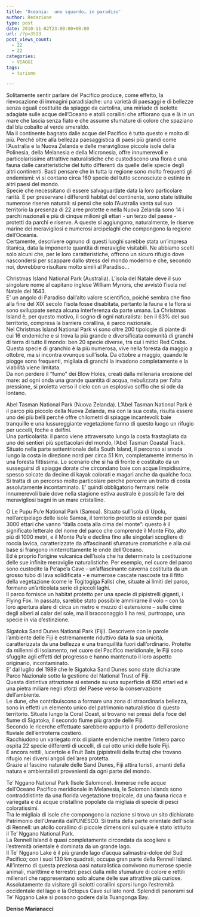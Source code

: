 ```yaml
---
title: 'Oceania:  uno sguardo… in paradiso'
author: Redazione
type: post
date: 2010-11-02T23:00:00+00:00
url: /?p=3513
post_views_count:
  - 22
  - 22
categories:
  - VIAGGI
tags:
  - turismo

---
```

Solitamente sentir parlare del Pacifico produce, come effetto, la rievocazione di immagini paradisiache: una variet&agrave; di paesaggi e di bellezze senza eguali costituite da spiagge da cartolina, una miriade di isolette adagiate sulle acque dell&rsquo;Oceano e atolli corallini che affiorano qua e l&agrave; in un mare che lascia senza fiato e che assume sfumature di colore che spaziano dal blu cobalto al verde smeraldo.  
Ma il continente bagnato dalle acque del Pacifico &egrave; tutto questo e molto di pi&ugrave;. Perch&eacute; oltre alla bellezza paesaggistica di paesi pi&ugrave; grandi come l&rsquo;Australia e la Nuova Zelanda e delle meravigliose piccole isole della Polinesia, della Melanesia e della Micronesia, offre innumerevoli e particolarissime attrattive naturalistiche che custodiscono una flora e una fauna dalle caratteristiche del tutto differenti da quelle delle specie degli altri continenti. Basti pensare che in tutta la regione sono molto frequenti gli endemismi: vi si contano circa 160 specie del tutto sconosciute o estinte in altri paesi del mondo.  
Specie che necessitano di essere salvaguardate data la loro particolare rarit&agrave;. E per preservare i differenti habitat del continente, sono state istituite numerose riserve naturali: si pensi che solo l&rsquo;Australia vanta sul suo territorio la presenza di 22 aree protette e nella Nuova Zelanda sono 14 i parchi nazionali e pi&ugrave; di cinque milioni gli ettari &#45; un terzo del paese &#45; protetti da parchi e riserve. A queste si aggiungono, naturalmente, le riserve marine dei meravigliosi e numerosi arcipelaghi che compongono la regione dell&rsquo;Oceania.  
Certamente, descrivere ognuno di questi luoghi sarebbe stata un&rsquo;impresa titanica, data la imponente quantit&agrave; di meraviglie visitabili. Ne abbiamo scelti solo alcuni che, per le loro caratteristiche, offrono un sicuro rifugio dove nascondersi per scappare dallo stress del mondo moderno e che, secondo noi, dovrebbero risultare molto simili al Paradiso&#8230; 

Christmas Island National Park (Australia). L&rsquo;isola del Natale deve il suo singolare nome al capitano inglese William Mynors, che avvist&ograve; l&#8217;isola nel Natale del 1643.  
E&rsquo; un angolo di Paradiso dall&rsquo;alto valore scientifico, poich&eacute; sembra che fino alla fine del XIX secolo l&rsquo;isola fosse disabitata, pertanto la fauna e la flora si sono sviluppate senza alcuna interferenza da parte umana. La Christmas Island &egrave;, per questo motivo, il sogno di ogni naturalista: ben il 63% del suo territorio, compresa la barriera corallina, &egrave; parco nazionale.  
Nel Christmas Island National Park vi sono oltre 200 tipologie di piante di cui 16 endemiche e si trova la pi&ugrave; grande e diversificata comunit&agrave; di granchi di terra di tutto il mondo: ben 20 specie diverse, tra cui i mitici Red Crabs. Questa specie di granchio &egrave; la pi&ugrave; numerosa, vive nella foresta da maggio a ottobre, ma si incontra ovunque sull&rsquo;isola. Da ottobre a maggio, quando le piogge sono frequenti, migliaia di granchi la invadono completamente e la viabilit&agrave; viene limitata.  
Da non perdere il &ldquo;fumo&rdquo; dei Blow Holes, creati dalla millenaria erosione del mare: ad ogni onda una grande quantit&agrave; di acqua, nebulizzata per l&rsquo;alta pressione, si proietta verso il cielo con un esplosivo soffio che si ode da lontano. 

Abel Tasman National Park (Nuova Zelanda). L&rsquo;Abel Tasman National Park &egrave; il parco pi&ugrave; piccolo della Nuova Zelanda, ma con la sua costa, risulta essere uno dei pi&ugrave; belli perch&eacute; offre chilometri di spiagge incantevoli: baie tranquille e una lussureggiante vegetazione fanno di questo luogo un rifugio per uccelli, foche e delfini.  
Una particolarit&agrave;: il parco viene attraversato lungo la costa frastagliata da uno dei sentieri pi&ugrave; spettacolari del mondo, l&rsquo;Abel Tasman Coastal Track.  
Situato nella parte settentrionale della South Island, il percorso si snoda lungo la costa in direzione nord per circa 51 Km, completamente immerso in una foresta fittissima. Lo scenario che si ha di fronte &egrave; costituito da un susseguirsi di spiagge dorate che circondano baie con acque limpidissime, spesso solcate da decine di kayak colorati e magari anche da qualche foca.  
Si tratta di un percorso molto particolare perch&eacute; percorre un tratto di costa assolutamente incontaminato. E&rsquo; quindi obbligatorio fermarsi nelle innumerevoli baie dove nella stagione estiva australe &egrave; possibile fare dei meravigliosi bagni in un mare cristallino. 

O Le Pupu Pu&rsquo;e National Park (Samoa). Situato sull&#8217;isola di Upolu, nell&#8217;arcipelago delle isole Samoa, il territorio protetto si estende per quasi 3000 ettari che vanno &ldquo;dalla costa alla cima del monte&rdquo;: questo &egrave; il significato letterale del nome del parco che comprende il Monte Fito, alto pi&ugrave; di 1000 metri, e il Monte Pu&rsquo;e e declina fino alle singolari scogliere di roccia lavica, caratterizzate da affascinanti sfumature cromatiche e alla cui base si frangono ininterrottamente le onde dell&rsquo;Oceano.  
Ed &egrave; proprio l&rsquo;origine vulcanica dell&rsquo;isola che ha determinato la costituzione delle sue infinite meraviglie naturalistiche. Per esempio, nel cuore del parco sono custodite la Pe&#8217;ape&#8217;a Cave &#45; un&#8217;affascinante caverna costituita da un grosso tubo di lava solidificata &#45; e numerose cascate nascoste tra il fitto della vegetazione (come le Togitogiga Falls) che, situate ai limiti del parco, formano un&rsquo;articolata serie di piccoli laghi.  
Il parco fornisce un habitat protetto per una specie di pipistrelli giganti, i Flying Fox. In passato, sarebbe stato possibile ammirarne il volo &ndash; con la loro apertura alare di circa un metro e mezzo di estensione &ndash; sulle cime degli alberi al calar del sole, ma il bracconaggio li ha resi, purtroppo, una specie in via d&rsquo;estinzione.

Sigatoka Sand Dunes National Park (Fiji). Descrivere con le parole l&#8217;ambiente delle Fiji &egrave; estremamente riduttivo data la sua unicit&agrave;, caratterizzata da una bellezza e una tranquillit&agrave; fuori dall&rsquo;ordinario. Protette da millenni di isolamento, nel cuore del Pacifico meridionale, le Fiji sono sfuggite agli effetti del progresso e hanno mantenuto il loro aspetto originario, incontaminato.  
E&rsquo; dal luglio del 1989 che le Sigatoka Sand Dunes sono state dichiarate Parco Nazionale sotto&nbsp;la gestione del National Trust of Fiji.  
Questa distintiva attrazione si estende su una superficie di 650 ettari ed &egrave; una pietra&nbsp;miliare negli sforzi del Paese verso la conservazione dell&#8217;ambiente.  
Le dune, che contribuiscono a formare una zona di straordinaria bellezza, sono in effetti un elemento unico del patrimonio naturalistico di questo territorio. Situate lungo la Coral Coast, si trovano nei pressi della foce del fiume di Sigatoka, il secondo fiume pi&ugrave; grande delle Fiji.  
Secondo le ricerche effettuate sarebbero appunto il prodotto dell&#8217;erosione fluviale dell&#8217;entroterra costiero.  
Racchiudono un variegato mix di piante endemiche mentre l&rsquo;intero parco ospita 22&nbsp;specie differenti di uccelli, di cui otto unici delle Isole Fiji.  
E ancora rettili, lucertole e Fruit Bats (pipistrelli della frutta) che trovano rifugio nei diversi angoli dell&rsquo;area protetta.  
Grazie al fascino naturale delle Sand Dunes, Fiji attira turisti, amanti della natura e ambientalisti provenienti da ogni parte del mondo.

Te&rsquo; Nggano National Park (Isole Salomone). Immerse nelle acque dell&rsquo;Oceano Pacifico meridionale in Melanesia, le Solomon Islands sono contraddistinte da una florida vegetazione tropicale, da una fauna ricca e variegata e da acque cristalline popolate da migliaia di specie di pesci coloratissimi.  
Tra le migliaia di isole che compongono la nazione si trova un sito dichiarato Patrimonio dell&rsquo;Umanit&agrave; dall&rsquo;UNESCO. Si tratta della parte orientale dell&rsquo;isola di Rennell: un atollo corallino di piccole dimensioni sul quale &egrave; stato istituito il Te&rsquo; Nggano National Park.  
La Rennell Island &egrave; quasi completamente circondata da scogliere e l&#8217;estremit&agrave; orientale &egrave; dominata da un grande lago.  
Il Te&rsquo; Nggano Lake &egrave; il pi&ugrave; grande lago d&#8217;acqua salmastra&#45;dolce del Sud Pacifico; con i suoi 130 km quadrati, occupa gran parte della Rennell Island.  
All&rsquo;interno di questa preziosa oasi naturalistica convivono numerose specie animali, marittime e terrestri: pesci dalla mille sfumature di colore e rettili millenari che rappresentano solo alcune delle sue attrattive pi&ugrave; curiose.  
Assolutamente da visitare gli isolotti corallini sparsi lungo l&#8217;estremit&agrave; occidentale del lago e la Octopus Cave sul lato nord. Splendidi panorami sul Te&rsquo; Nggano Lake si possono godere dalla Tuangonga Bay.

**Denise Marianacci**